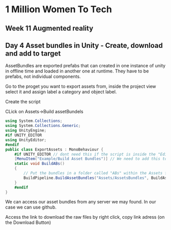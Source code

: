 
# 1 Million Women To Tech 

## Week 11 Augmented reality

## Day 4 Asset bundles in Unity - Create, download and add to target

AssetBundles are exported prefabs that can created in one instance of unity in offline time and loaded in another one at runtime. They have to be prefabs, not individual components.


Go to the proget you want to export assets from,  inside the project view select it and assign label a category and object label.


Create the script

CLick on Assets->Build assetBundels 

```csharp
using System.Collections;
using System.Collections.Generic;
using UnityEngine;
#if UNITY_EDITOR
using UnityEditor;
#endif
public class ExportAssets : MonoBehaviour {
	#if UNITY_EDITOR // dont need this if the script is inside the "Editor" folder
	[MenuItem("Example/Build Asset Bundles")] // We need to add this to the menu.
	static void BuildABs()
	{
		// Put the bundles in a folder called "ABs" within the Assets folder.
		BuildPipeline.BuildAssetBundles("Assets/AssetsBundles", BuildAssetBundleOptions.None, BuildTarget.Android);
	}
	#endif
}
```
We can access our asset bundles from any server we may found. In our case we can use github.

Access the link to download the raw files by right click, copy link adress (on the Download Button)









